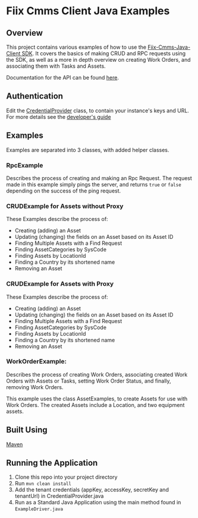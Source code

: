 # Fiix Cmms Client Java Examples

## Overview

This project contains various examples of how to use the [Fiix-Cmms-Java-Client SDK](https://github.com/fiixlabs/fiix-cmms-client-java). It covers the basics of making CRUD and RPC requests using the SDK, as well as a more in depth overview on creating Work Orders, and associating them with Tasks and Assets.

Documentation for the API can be found [here](https://fiixlabs.github.io/api-documentation).

## Authentication
Edit the [CredentialProvider](https://github.com/macmms/fiix-cmms-api-java-examples/blob/master/src/main/java/com/fiix/api/example/utils/CredentialProvider.java) class, to contain your instance's keys and URL. For more details see the [developer's guide](https://fiixlabs.github.io/api-documentation/guide.html#getting_started)

## Examples
Examples are separated into 3 classes, with added helper classes.

### RpcExample
Describes the process of creating and making an Rpc Request. The request made in this example simply pings the server, and returns `true` or `false` depending on the success of the ping request.

### CRUDExample for Assets without Proxy
These Examples describe the process of:
* Creating (adding) an Asset
* Updating (changing) the fields on an Asset based on its Asset ID
* Finding Multiple Assets with a Find Request
* Finding AssetCategories by SysCode
* Finding Assets by LocationId
* Finding a Country by its shortened name
* Removing an Asset

### CRUDExample for Assets with Proxy
These Examples describe the process of:
* Creating (adding) an Asset
* Updating (changing) the fields on an Asset based on its Asset ID
* Finding Multiple Assets with a Find Request
* Finding AssetCategories by SysCode
* Finding Assets by LocationId
* Finding a Country by its shortened name
* Removing an Asset

### WorkOrderExample:
Describes the process of creating Work Orders, associating created Work Orders with Assets or Tasks, setting Work Order Status, and finally, removing Work Orders.

This example uses the class AssetExamples, to create Assets for use with Work Orders. The created Assets include a Location, and two equipment assets.

## Built Using


[Maven](https://maven.apache.org/)

## Running the Application

1. Clone this repo into your project directory
2. Run `mvn clean install`
3. Add the tenant credentials (appKey, accessKey, secretKey and tenantUrl) in CredentialProvider.java
4. Run as a Standard Java Application using the main method found in `ExampleDriver.java`
